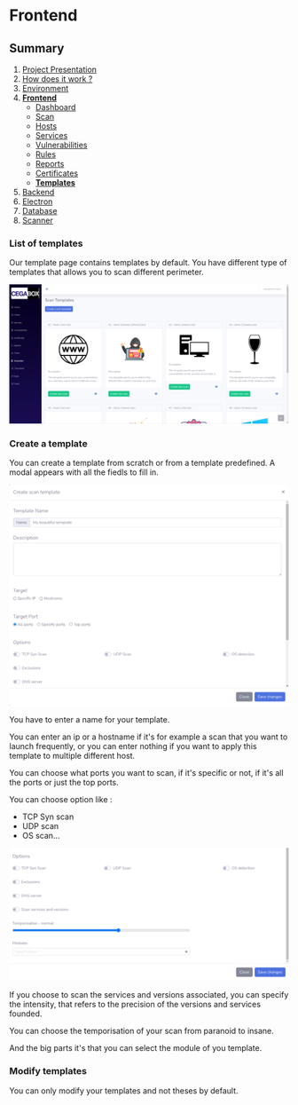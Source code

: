 # Frontend

## Summary

1. [Project Presentation](project.html)
2. [How does it work ?](working.html)
3. [Environment](env.html)
4. [**Frontend**](front.html)
   * [Dashboard](front.html)
   * [Scan](scan.html)
   * [Hosts](hosts.html)
   * [Services](services.html)
   * [Vulnerabilities](vulnerabilities.html)
   * [Rules](rules.html)
   * [Reports](reports.html)
   * [Certificates](certificates.html)
   * [**Templates**](templates.html)
5. [Backend](back.html)
6. [Electron](electron.html)
7. [Database](database.html)
8. [Scanner](scanner.html)

### List of templates

Our template page contains templates by default. You have different type of templates that allows you to scan different perimeter.

![Cegabox Template](./img/cegabox-templates.png)

### Create a template

You can create a template from scratch or from a template predefined.
A modal appears with all the fiedls to fill in.

![Cegabox Template](./img/cegabox-new-templates.png)

You have to enter a name for your template.

You can enter an ip or a hostname if it's for example a scan that you want to launch frequently, or you can enter nothing if you want to apply this template to multiple different host.

You can choose what ports you want to scan, if it's specific or not, if it's all the ports or just the top ports.

You can choose option like :

* TCP Syn scan
* UDP scan
* OS scan...

![Cegabox Template](./img/cegabox-new-templates-options.png)

If you choose to scan the services and versions associated, you can specify the intensity, that refers to the precision of the versions and services founded.

You can choose the temporisation of your scan from paranoid to insane.

And the big parts it's that you can select the module of you template.

### Modify templates

You can only modify your templates and not theses by default.
